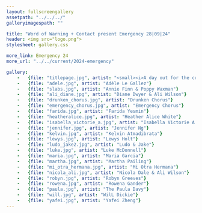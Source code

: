 ```yaml
---
layout: fullscreengallery
assetpath: "../../../"
galleryimagespath: ""

title: "Word of Warning + Contact present Emergency 28|09|24"
header: <img src="logo.png">
stylesheet: gallery.css

more_link: Emergency 24
more_url: "../../current/2024-emergency"

gallery:
    -   {file: "titlepage.jpg", artist: "<small><i>A day out for the curious at Contact, Sat 28 Sep 2024</i></small> · Riley Hamshaw-Mills"}
    -   {file: "adele.jpg", artist: "Adèle Le Gallez"}
    -   {file: "slabs.jpg", artist: "Annie Finn & Poppy Waxman"}
    -   {file: "ali_diane.jpg", artist: "Diane Dwyer & Ali Wilson"} 
    -   {file: "drunken_chorus.jpg", artist: "Drunken Chorus"}
    -   {file: "emergency_chorus.jpg", artist: "Emergency Chorus"} 
    -   {file: "farida.jpg", artist: "Farida Yesmin"}
    -   {file: "heatheralice.jpg", artist: "Heather Alice White"}
    -   {file: "isabella_victorie_a.jpg", artist: "Isabella Victorie A."}
    -   {file: "jennifer.jpg", artist: "Jennifer Ng"}
    -   {file: "kelvin.jpg", artist: "Kelvin Atmadibrata"}
    -   {file: "lewys.jpg", artist: "Lewys Holt"}
    -   {file: "ludo_jake2.jpg", artist: "Ludo & Jake"}
    -   {file: "luke.jpg", artist: "Luke McDonnell"}
    -   {file: "maria.jpg", artist: "Maria Garcia"}
    -   {file: "martha.jpg", artist: "Martha Pailing"}
    -   {file: "mi_otra_hermana.jpg", artist: "Mi Otra Hermana"}
    -   {file: "nicola_ali.jpg", artist: "Nicola Dale & Ali Wilson"}
    -   {file: "robyn.jpg", artist: "Robyn Greeves"}
    -   {file: "rowena.jpg", artist: "Rowena Gander"}
    -   {file: "paula.jpg", artist: "The Paula Davy"}
    -   {file: "will.jpg", artist: "WilL Dickie"} 
    -   {file: "yafei.jpg", artist: "Yafei Zheng"}
---
```

